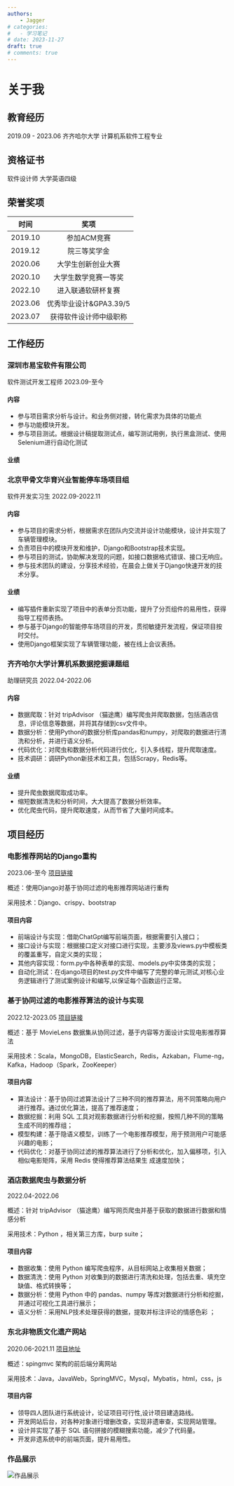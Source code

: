 ```yaml
---
authors: 
    - Jagger
# categories:
#   - 学习笔记
# date: 2023-11-27 
draft: true
# comments: true
---
```

# 关于我

## 教育经历

2019.09 - 2023.06 齐齐哈尔大学 计算机系软件工程专业

## 资格证书

软件设计师 大学英语四级

## 荣誉奖项

| 时间    |          奖项          |
| ------- | :--------------------: |
| 2019.10 |      参加ACM竞赛       |
| 2019.12 |      院三等奖学金      |
| 2020.06 |   大学生创新创业大赛   |
| 2020.10 |  大学生数学竞赛一等奖  |
| 2022.10 |   进入联通软研杯复赛   |
| 2023.06 | 优秀毕业设计&GPA3.39/5 |
| 2023.07 | 获得软件设计师中级职称 |

## 工作经历

### **深圳市易宝软件有限公司**
软件测试开发工程师 2023.09-至今
#### 内容
- 参与项目需求分析与设计。和业务侧对接，转化需求为具体的功能点
- 参与功能模块开发。
- 参与项目测试。根据设计稿提取测试点，编写测试用例，执行黑盒测试、使用Selenium进行自动化测试

#### 业绩



### **北京甲骨文华育兴业智能停车场项目组**

软件开发实习生 2022.09-2022.11

#### 内容

- 参与项目的需求分析，根据需求在团队内交流并设计功能模块，设计并实现了车辆管理模块。
- 负责项目中的模块开发和维护，Django和Bootstrap技术实现。
- 参与项目的测试，协助解决发现的问题，如接口数据格式错误、接口无响应。
- 参与技术团队的建设，分享技术经验，在晨会上做关于Django快速开发的技术分享。

#### 业绩

- 编写插件重新实现了项目中的表单分页功能，提升了分页组件的易用性，获得指导工程师表扬。
- 参与基于Django的智能停车场项目的开发，贯彻敏捷开发流程，保证项目按时交付。
- 使用Django框架实现了车辆管理功能，被在线上会议表扬。

### **齐齐哈尔大学计算机系数据挖掘课题组**

助理研究员 2022.04-2022.06

#### 内容

- 数据爬取：针对 tripAdvisor （猫途鹰）编写爬虫并爬取数据，包括酒店信息，评论信息等数据，并将其存储到csv文件中。
- 数据分析：使用Python的数据分析库pandas和numpy，对爬取的数据进行清洗和分析，并进行语义分析。
- 代码优化：对爬虫和数据分析代码进行优化，引入多线程，提升爬取速度。
- 技术调研：调研Python新技术和工具，包括Scrapy，Redis等。

#### 业绩

- 提升爬虫数据爬取成功率。
- 缩短数据清洗和分析时间，大大提高了数据分析效率。
- 优化爬虫代码，提升爬取速度，从而节省了大量时间成本。

## 项目经历

### **电影推荐网站的Django重构**

2023.06-至今
[项目链接](https://github.com/jagger235711/MovieRecommedationWeb)

概述：使用Django对基于协同过滤的电影推荐网站进行重构

采用技术：Django、crispy、bootstrap

#### 项目内容

- 前端设计与实现：借助ChatGpt编写前端页面，根据需要引入接口；
- 接口设计与实现：根据接口定义对接口进行实现，主要涉及views.py中模板类的覆盖重写，自定义类的实现；
- 其他内容实现：form.py中各种表单的实现、models.py中实体类的实现；
- 自动化测试：在django项目的test.py文件中编写了完整的单元测试,对核心业务逻辑进行了测试案例设计和编写,以保证每个函数运行正常。

### **基于协同过滤的电影推荐算法的设计与实现**

2022.12-2023.05
[项目链接](https://github.com/jagger235711/MovieRecommendSystem)

概述：基于 MovieLens 数据集从协同过滤，基于内容等方面设计实现电影推荐算法

采用技术：Scala，MongoDB，ElasticSearch，Redis，Azkaban，Flume-ng，Kafka，Hadoop（Spark，ZooKeeper）

#### 项目内容

- 算法设计：基于协同过滤算法设计了三种不同的推荐算法，用不同策略向用户进行推荐。通过优化算法，提高了推荐速度；
- 数据挖掘：利用 SQL 工具对观影数据进行分析和挖掘，按照几种不同的策略生成不同的推荐组；
- 模型构建：基于隐语义模型，训练了一个电影推荐模型，用于预测用户可能感兴趣的电影；
- 代码优化：对基于协同过滤的推荐算法进行了分析和优化，加入偏移项，引入相似电影矩阵，采用 Redis 使得推荐算法结果生
成速度加快；

### **酒店数据爬虫与数据分析**

2022.04-2022.06

概述：针对 tripAdvisor （猫途鹰）编写网页爬虫并基于获取的数据进行数据和情感分析

采用技术：Python ，相关第三方库，burp suite；

#### 项目内容

- 数据收集：使用 Python 编写爬虫程序，从目标网站上收集相关数据；
- 数据清洗：使用 Python 对收集到的数据进行清洗和处理，包括去重、填充空缺值、格式转换等；
- 数据分析：使用 Python 中的 pandas、numpy 等库对数据进行分析和挖掘，并通过可视化工具进行展示；
- 语义分析：采用NLP技术处理获得的数据，提取并标注评论的情感色彩 ；

### **东北非物质文化遗产网站**

2020.06-2021.11
[项目地址](https://github.com/jagger235711/FY)

概述：spingmvc 架构的前后端分离网站

采用技术：Java，JavaWeb，SpringMVC，Mysql，Mybatis，html，css，js

#### 项目内容

- 领导四人团队进行系统设计，论证项目可行性,设计项目建造路线。
- 开发网站后台，对各种对象进行增删改查，实现非遗审查，实现网站管理。
- 设计并实现了基于 SQL 语句拼接的模糊搜索功能，减少了代码量。
- 开发非遗系统中的前端页面，提升易用性。

### 作品展示

![作品展示](https://cdn.jsdelivr.net/gh/jagger235711/coooool/img/20231105212747.png)
